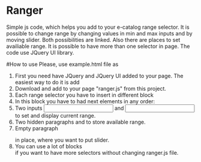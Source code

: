 # Ranger
Simple js code, which helps you add to your e-catalog range selector.
It is possible to change range by changing values in min and max inputs and by moving slider.
Both possibilities are linked. Also there are places to set availiable range. It is possible to have more than one selector in page. The code use JQuery UI library.

#How to use
Please, use example.html file as 

1. First you need have JQuery and JQuery UI added to your page. The easiest way to do it is add
    <script src="https://ajax.googleapis.com/ajax/libs/jquery/1.11.1/jquery.min.js"></script>
    <script src=" http://ajax.googleapis.com/ajax/libs/jqueryui/1.11.4/jquery-ui.js"></script>
2. Download and add to your page "ranger.js" from this project.
3. Each range selector you have to insert in different block 
    <div class="ktl-slider-group"></div>
4. In this block you have to had next elements in any order:
5. Two inputs <input type="text" class="ktl-input-min"> and <input type="text" class="ktl-input-max"> to set and display current range.
6. Two hidden paragraphs <p class="ktl-default-min" hidden></p> and <p class="ktl-default-max" hidden></p> to store available range.
7. Empty paragraph <p class="ktl-slider"></p> in place, where you want to put slider.
8. You can use a lot of blocks <div class="ktl-slider-group"></div>  if you want to have more selectors without changing ranger.js file.
 
